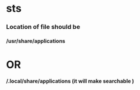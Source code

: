 # sts
### Location of file should be
####  /usr/share/applications
# OR
####  /.local/share/applications (it will make searchable )
